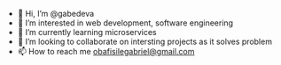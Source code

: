 - 👋 Hi, I’m @gabedeva
- 👀 I’m interested in web development, software engineering
- 🌱 I’m currently learning microservices
- 💞️ I’m looking to collaborate on intersting projects as it solves problem
- 📫 How to reach me obafisilegabriel@gmail.com

<!---
gabedeva/gabedeva is a ✨ special ✨ repository because its `README.md` (this file) appears on your GitHub profile.
You can click the Preview link to take a look at your changes.
--->
